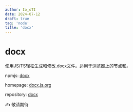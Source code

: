 ```yaml
---
author: Io_oTI
date: 2024-07-12
draft: true
tag: 'node'
title: 'docx'
---
```


# docx

使用JS/TS轻松生成和修改.docx文件。适用于浏览器上的节点和。

npmjs: [docx](https://docx.js.org/)

homepage: [docx.js.org](https://docx.js.org/)

repository: [docx](https://github.com/dolanmiu/docx)

✍ 敬请期待
